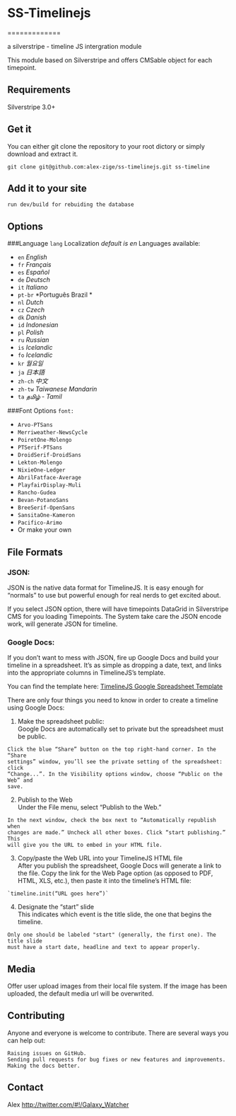 # SS-Timelinejs
=============

a silverstripe - timeline JS intergration module 

This module based on Silverstripe and offers CMSable object for each timepoint. 

## Requirements
Silverstripe 3.0+

## Get it 
You can either git clone the repository to your root dictory or simply download and extract it.

	git clone git@github.com:alex-zige/ss-timelinejs.git ss-timeline

## Add it to your site

	run dev/build for rebuiding the database
	
## Options

###Language
`lang`
Localization
*default is en*
Languages available:
* `en` *English*
* `fr` *Français*
* `es` *Español*
* `de` *Deutsch*
* `it` *Italiano*
* `pt-br` *Português Brazil *
* `nl` *Dutch*
* `cz` *Czech*
* `dk` *Danish*
* `id` *Indonesian*
* `pl` *Polish*
* `ru` *Russian*
* `is` *Icelandic*
* `fo` *Icelandic*
* `kr` *월요일*
* `ja` *日本語*
* `zh-ch` *中文*
* `zh-tw` *Taiwanese Mandarin*
* `ta` *தமிழ் - Tamil*

###Font Options 
`font:`
* `Arvo-PTSans`
* `Merriweather-NewsCycle`
* `PoiretOne-Molengo`
* `PTSerif-PTSans`
* `DroidSerif-DroidSans`
* `Lekton-Molengo`
* `NixieOne-Ledger`
* `AbrilFatface-Average`
* `PlayfairDisplay-Muli`
* `Rancho-Gudea`
* `Bevan-PotanoSans`
* `BreeSerif-OpenSans`
* `SansitaOne-Kameron`
* `Pacifico-Arimo`
* Or make your own 

## File Formats

### JSON:

JSON is the native data format for TimelineJS. It is easy enough for “normals”
to use but powerful enough for real nerds to get excited about.

If you select JSON option, there will have timepoints DataGrid in Silverstripe CMS for you loading Timepoints.
The System take care the JSON encode work, will generate JSON for timeline.

### Google Docs:

If you don’t want to mess with JSON, fire up Google Docs and build your
timeline in a spreadsheet. It’s as simple as dropping a date, text, and links
into the appropriate columns in TimelineJS’s template.

You can find the template here: [TimelineJS Google Spreadsheet Template](https://docs.google.com/a/digitalartwork.net/previewtemplate?id=0AppSVxABhnltdEhzQjQ4MlpOaldjTmZLclQxQWFTOUE&mode=public)

There are only four things you need to know in order to create a timeline
using Google Docs:

  1. Make the spreadsheet public:   
	Google Docs are automatically set to private but the spreadsheet must be
	public.

  
	Click the blue “Share” button on the top right-hand corner. In the “Share
	settings” window, you’ll see the private setting of the spreadsheet: click
	“Change...”. In the Visibility options window, choose “Public on the Web” and
	save.

  2. Publish to the Web  
	Under the File menu, select “Publish to the Web.”

  
	In the next window, check the box next to “Automatically republish when
	changes are made.” Uncheck all other boxes. Click “start publishing.” This
	will give you the URL to embed in your HTML file.

  3. Copy/paste the Web URL into your TimelineJS HTML file  
	After you publish the spreadsheet, Google Docs will generate a link to the
	file. Copy the link for the Web Page option (as opposed to PDF, HTML, XLS,
	etc.), then paste it into the timeline’s HTML file:

  
	`timeline.init(“URL goes here”)`

  4. Designate the “start” slide  
	This indicates which event is the title slide, the one that begins the
	timeline.

  
	Only one should be labeled "start" (generally, the first one). The title slide
	must have a start date, headline and text to appear properly.
	


## Media

Offer user upload images from their local file system. If the image has been uploaded, the default media url will be overwrited.


## Contributing
Anyone and everyone is welcome to contribute. There are several ways you can help out:

    Raising issues on GitHub.
    Sending pull requests for bug fixes or new features and improvements.
    Making the docs better.


## Contact
Alex http://twitter.com/#!/Galaxy_Watcher 